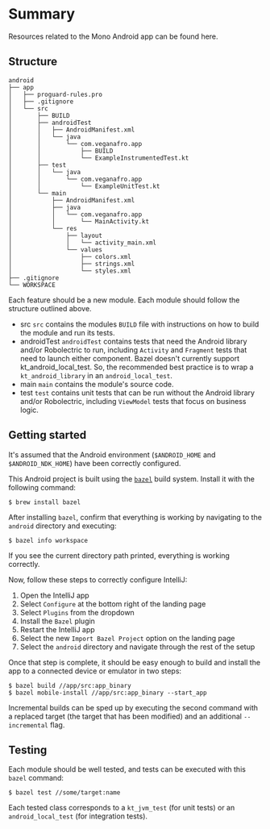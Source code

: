 # Summary

Resources related to the Mono Android app can be found here.

## Structure

```
android
├── app
│   ├── proguard-rules.pro
│   ├── .gitignore
│   └── src
│       ├── BUILD
│       ├── androidTest
│       │   ├── AndroidManifest.xml
│       │   └── java
│       │       └── com.veganafro.app
│       │           ├── BUILD
│       │           └── ExampleInstrumentedTest.kt
│       ├── test
│       │   └── java
│       │       └── com.veganafro.app
│       │           └── ExampleUnitTest.kt
│       └── main
│           ├── AndroidManifest.xml
│           ├── java
│           │   └── com.veganafro.app
│           │       └── MainActivity.kt
│           └── res
│               ├── layout
│               │   └── activity_main.xml
│               └── values
│                   ├── colors.xml
│                   ├── strings.xml
│                   └── styles.xml 
├── .gitignore
└── WORKSPACE
```

Each feature should be a new module. Each module should follow the structure outlined above.

* src
   `src` contains the modules `BUILD` file with instructions on how to build the module and run its tests.
* androidTest
   `androidTest` contains tests that need the Android library and/or Robolectric to run, including `Activity`
   and `Fragment` tests that need to launch either component. Bazel doesn't currently support kt_android_local_test. So,
   the recommended best practice is to wrap a `kt_android_library` in an `android_local_test`.
* main
   `main` contains the module's source code.
* test
   `test` contains unit tests that can be run without the Android library and/or Robolectric, including `ViewModel`
   tests that focus on business logic.
 

## Getting started

It's assumed that the Android environment (`$ANDROID_HOME` and `$ANDROID_NDK_HOME`) have been correctly configured.

This Android project is built using the [`bazel`](https://github.com/bazelbuild/bazel) build system. Install it with the following command:

```
$ brew install bazel
```

After installing `bazel`, confirm that everything is working by navigating to the `android` directory and executing:

```
$ bazel info workspace
```

If you see the current directory path printed, everything is working correctly.

Now, follow these steps to correctly configure IntelliJ:

   1. Open the IntelliJ app
   2. Select `Configure` at the bottom right of the landing page
   3. Select `Plugins` from the dropdown
   4. Install the `Bazel` plugin
   5. Restart the IntelliJ app
   6. Select the new `Import Bazel Project` option on the landing page
   7. Select the `android` directory and navigate through the rest of the setup

Once that step is complete, it should be easy enough to build and install the app to a connected device or emulator in two steps:

```
$ bazel build //app/src:app_binary
$ bazel mobile-install //app/src:app_binary --start_app
```

Incremental builds can be sped up by executing the second command with a replaced target (the target that has been modified)
and an additional `--incremental` flag.

## Testing

Each module should be well tested, and tests can be executed with this `bazel` command:

```
$ bazel test //some/target:name
```

Each tested class corresponds to a `kt_jvm_test` (for unit tests) or an `android_local_test` (for integration tests).
